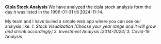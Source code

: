 **Cipla Stock Analysis**
We have analyzed the cipla stock analysis form the day it was listed in the 1996-01-01 till 2024-11-14.

My team and I have builed a simple web app where you can see our analysis like: 
_1. Stock Visuaization [Choose your year range and it will grow and shrink accordingly]
2. Investment Analysis [2014-2024]
3. Covid-19 Analysis_

